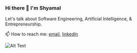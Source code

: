 ### Hi there 👋 I'm Shyamal

<!--
**shyamal-anadkat/shyamal-anadkat** is a ✨ _special_ ✨ repository because its `README.md` (this file) appears on your GitHub profile.

Here are some ideas to get you started:

- 🔭 I’m currently working on ...
- 🌱 I’m currently learning ...
- 👯 I’m looking to collaborate on ...
- 🤔 I’m looking for help with ...
- 💬 Ask me about ...
- 📫 How to reach me: ...
- 😄 Pronouns: ...
- ⚡ Fun fact: ...
-->

Let's talk about Software Engineering, Artificial Intelligence, &amp; Entrepreneurship.

📫  How to reach me: [email], [linkedIn]

![Alt Text](https://media0.giphy.com/media/CVtNe84hhYF9u/giphy.gif?cid=ecf05e47x2dtm553tai3cgysdgklpxvk0jvbxaaskbx587zk&rid=giphy.gif&ct=g)

[email]: mailto:shyamalanadkat@gmail.com
[linkedIn]: https://www.linkedin.com/in/zostale/
